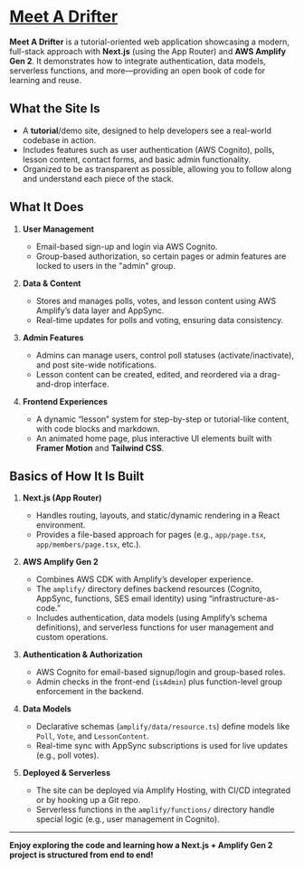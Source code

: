 # [Meet A Drifter](https://www.meetadrifter.com)


**Meet A Drifter** is a tutorial-oriented web application showcasing a modern, full-stack approach with **Next.js** (using the App Router) and **AWS Amplify Gen 2**. It demonstrates how to integrate authentication, data models, serverless functions, and more—providing an open book of code for learning and reuse.

## What the Site Is

- A **tutorial**/demo site, designed to help developers see a real-world codebase in action.
- Includes features such as user authentication (AWS Cognito), polls, lesson content, contact forms, and basic admin functionality.
- Organized to be as transparent as possible, allowing you to follow along and understand each piece of the stack.

## What It Does

1. **User Management**  
   - Email-based sign-up and login via AWS Cognito.
   - Group-based authorization, so certain pages or admin features are locked to users in the "admin" group.

2. **Data & Content**  
   - Stores and manages polls, votes, and lesson content using AWS Amplify’s data layer and AppSync.
   - Real-time updates for polls and voting, ensuring data consistency.

3. **Admin Features**  
   - Admins can manage users, control poll statuses (activate/inactivate), and post site-wide notifications.
   - Lesson content can be created, edited, and reordered via a drag-and-drop interface.

4. **Frontend Experiences**  
   - A dynamic “lesson” system for step-by-step or tutorial-like content, with code blocks and markdown.
   - An animated home page, plus interactive UI elements built with **Framer Motion** and **Tailwind CSS**.

## Basics of How It Is Built

1. **Next.js (App Router)**  
   - Handles routing, layouts, and static/dynamic rendering in a React environment.
   - Provides a file-based approach for pages (e.g., `app/page.tsx`, `app/members/page.tsx`, etc.).

2. **AWS Amplify Gen 2**  
   - Combines AWS CDK with Amplify’s developer experience.  
   - The `amplify/` directory defines backend resources (Cognito, AppSync, functions, SES email identity) using “infrastructure-as-code.”
   - Includes authentication, data models (using Amplify’s schema definitions), and serverless functions for user management and custom operations.

3. **Authentication & Authorization**  
   - AWS Cognito for email-based signup/login and group-based roles.
   - Admin checks in the front-end (`isAdmin`) plus function-level group enforcement in the backend.

4. **Data Models**  
   - Declarative schemas (`amplify/data/resource.ts`) define models like `Poll`, `Vote`, and `LessonContent`.
   - Real-time sync with AppSync subscriptions is used for live updates (e.g., poll votes).

5. **Deployed & Serverless**  
   - The site can be deployed via Amplify Hosting, with CI/CD integrated or by hooking up a Git repo.
   - Serverless functions in the `amplify/functions/` directory handle special logic (e.g., user management in Cognito).

---

**Enjoy exploring the code and learning how a Next.js + Amplify Gen 2 project is structured from end to end!**
